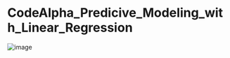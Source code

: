 # CodeAlpha_Predicive_Modeling_with_Linear_Regression

![image](https://github.com/user-attachments/assets/71596354-33be-49de-aecf-6f5804bb534c)
